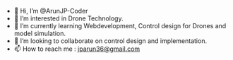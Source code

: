 - 👋 Hi, I’m @ArunJP-Coder
- 👀 I’m interested in Drone Technology.
- 🌱 I’m currently learning Webdevelopment, Control design for Drones and model simulation.
- 💞️ I’m looking to collaborate on control design and implementation.
- 📫 How to reach me : jparun36@gmail.com

<!---
ArunJP-Coder/ArunJP-Coder is a ✨ special ✨ repository because its `README.md` (this file) appears on your GitHub profile.
You can click the Preview link to take a look at your changes.
--->
